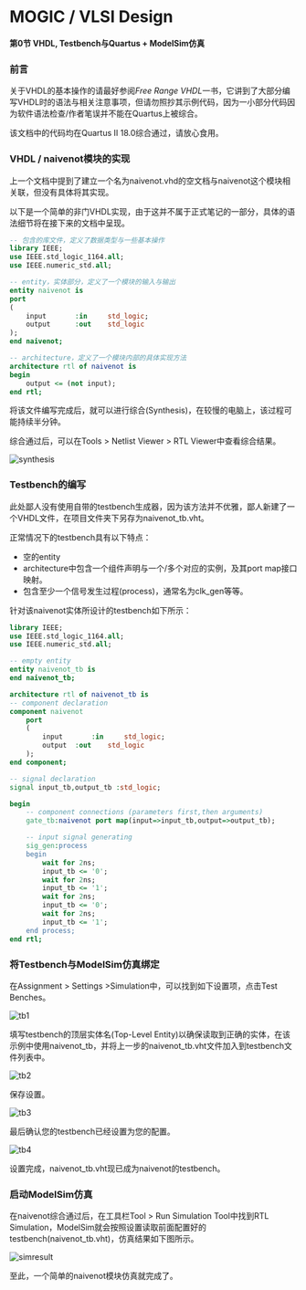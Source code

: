 # MOGIC / VLSI Design

**第0节 VHDL, Testbench与Quartus + ModelSim仿真**

### 前言

关于VHDL的基本操作的请最好参阅*Free Range VHDL*一书，它讲到了大部分编写VHDL时的语法与相关注意事项，但请勿照抄其示例代码，因为一小部分代码因为软件语法检查/作者笔误并不能在Quartus上被综合。

该文档中的代码均在Quartus II 18.0综合通过，请放心食用。

### VHDL / naivenot模块的实现

上一个文档中提到了建立一个名为naivenot.vhd的空文档与naivenot这个模块相关联，但没有具体将其实现。

以下是一个简单的非门VHDL实现，由于这并不属于正式笔记的一部分，具体的语法细节将在接下来的文档中呈现。

```vhdl
-- 包含的库文件，定义了数据类型与一些基本操作
library IEEE;
use IEEE.std_logic_1164.all;
use IEEE.numeric_std.all;

-- entity，实体部分，定义了一个模块的输入与输出
entity naivenot is
port
(
	input		:in 	std_logic;
	output		:out 	std_logic
);
end naivenot;

-- architecture，定义了一个模块内部的具体实现方法
architecture rtl of naivenot is
begin
	output <= (not input);
end rtl;
```

将该文件编写完成后，就可以进行综合(Synthesis)，在较慢的电脑上，该过程可能持续半分钟。

综合通过后，可以在Tools > Netlist Viewer > RTL Viewer中查看综合结果。

![synthesis](res/synthesis.png)

  

### Testbench的编写

此处鄙人没有使用自带的testbench生成器，因为该方法并不优雅，鄙人新建了一个VHDL文件，在项目文件夹下另存为naivenot_tb.vht。

正常情况下的testbench具有以下特点：

- 空的entity
- architecture中包含一个组件声明与一个/多个对应的实例，及其port map接口映射。
- 包含至少一个信号发生过程(process)，通常名为clk_gen等等。

针对该naivenot实体所设计的testbench如下所示：

```vhdl
library IEEE;
use IEEE.std_logic_1164.all;
use IEEE.numeric_std.all;

-- empty entity
entity naivenot_tb is
end naivenot_tb;

architecture rtl of naivenot_tb is
-- component declaration
component naivenot
	port
	(
		input		:in 	std_logic;
		output	:out 	std_logic
	);
end component;

-- signal declaration
signal input_tb,output_tb :std_logic;

begin
	-- component connections (parameters first,then arguments)
	gate_tb:naivenot port map(input=>input_tb,output=>output_tb);

	-- input signal generating
	sig_gen:process
	begin
		wait for 2ns;
		input_tb <= '0';
		wait for 2ns;
		input_tb <= '1';
		wait for 2ns;
		input_tb <= '0';
		wait for 2ns;
		input_tb <= '1';
	end process;
end rtl;
```

  

### 将Testbench与ModelSim仿真绑定

在Assignment > Settings >Simulation中，可以找到如下设置项，点击Test Benches。

![tb1](res/tb1.png)

填写testbench的顶层实体名(Top-Level Entity)以确保读取到正确的实体，在该示例中使用naivenot_tb，并将上一步的naivenot_tb.vht文件加入到testbench文件列表中。

![tb2](res/tb2.png)

保存设置。

![tb3](res/tb3.png)

最后确认您的testbench已经设置为您的配置。

![tb4](res/tb4.png)

设置完成，naivenot_tb.vht现已成为naivenot的testbench。

  

### 启动ModelSim仿真

在naivenot综合通过后，在工具栏Tool > Run Simulation Tool中找到RTL Simulation，ModelSim就会按照设置读取前面配置好的testbench(naivenot_tb.vht)，仿真结果如下图所示。

![simresult](res/simresult.png)

至此，一个简单的naivenot模块仿真就完成了。
